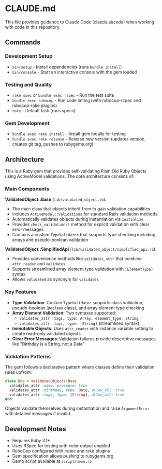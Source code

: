 # CLAUDE.md

This file provides guidance to Claude Code (claude.ai/code) when working with code in this repository.

## Commands

### Development Setup
- `bin/setup` - Install dependencies (runs `bundle install`)
- `bin/console` - Start an interactive console with the gem loaded

### Testing and Quality
- `rake spec` or `bundle exec rspec` - Run the test suite
- `bundle exec rubocop` - Run code linting (with rubocop-rspec and rubocop-rake plugins)
- `rake` - Default task (runs specs)

### Gem Development
- `bundle exec rake install` - Install gem locally for testing
- `bundle exec rake release` - Release new version (updates version, creates git tag, pushes to rubygems.org)

## Architecture

This is a Ruby gem that provides self-validating Plain Old Ruby Objects using ActiveModel validations. The core architecture consists of:

### Main Components

**ValidatedObject::Base** (`lib/validated_object.rb`):
- The main class that objects inherit from to gain validation capabilities
- Includes `ActiveModel::Validations` for standard Rails validation methods
- Automatically validates objects during instantiation via `initialize`
- Provides `check_validations!` method for explicit validation with clear error messages
- Contains a custom `TypeValidator` that supports type checking including arrays and pseudo-boolean validation

**ValidatedObject::SimplifiedApi** (`lib/validated_object/simplified_api.rb`):
- Provides convenience methods like `validates_attr` that combine `attr_reader` and `validates` 
- Supports streamlined array element type validation with `[ElementType]` syntax
- Allows `validated` as synonym for `validates`

### Key Features

- **Type Validation**: Custom `TypeValidator` supports class validation, pseudo-boolean (`Boolean` class), and array element type checking
- **Array Element Validation**: Two syntaxes supported:
  - `validates_attr :tags, type: Array, element_type: String`
  - `validates_attr :tags, type: [String]` (streamlined syntax)
- **Immutable Objects**: Uses `attr_reader` with instance variable setting to create read-only validated objects
- **Clear Error Messages**: Validation failures provide descriptive messages like "Birthday is a String, not a Date"

### Validation Patterns

The gem follows a declarative pattern where classes define their validation rules upfront:

```ruby
class Dog < ValidatedObject::Base
  validates_attr :name, presence: true
  validates_attr :birthday, type: Date, allow_nil: true
  validates_attr :tags, type: [String], allow_nil: true
end
```

Objects validate themselves during instantiation and raise `ArgumentError` with detailed messages if invalid.

## Development Notes

- Requires Ruby 3.1+
- Uses RSpec for testing with color output enabled
- RuboCop configured with rspec and rake plugins
- Gem specification allows pushing to rubygems.org
- Demo script available at `script/demo.rb`